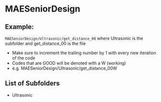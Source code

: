# MAESeniorDesign

## Example:
`MAESeniorDesign/Ultrasonic/get_distance_00` where Ultrasonic is the subfolder and get_distance_00 is the file

* Make sure to increment the trailing number by 1 with every new iteration of the code
* Codes that are GOOD will be denoted with a W (working)
* e.g. MAESeniorDesign/Ultrasonic/get_distance_00W
 

## List of Subfolders
* Ultrasonic




